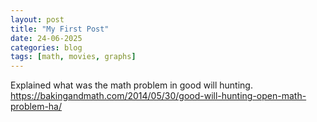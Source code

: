 ```yaml
---
layout: post
title: "My First Post"
date: 24-06-2025
categories: blog
tags: [math, movies, graphs]
--- 
```

Explained what was the math problem in good will hunting.
https://bakingandmath.com/2014/05/30/good-will-hunting-open-math-problem-ha/
